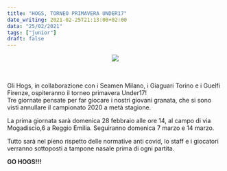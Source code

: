 ```yaml
---
title: "HOGS, TORNEO PRIMAVERA UNDER17"
date_writing: 2021-02-25T21:13:00+02:00
data: "25/02/2021"
tags: ["junior"]
draft: false
---
```

<center>
<img class="articolo" src="../img/2021/torneo_primavera.jpg">
</center>
<br />⁣⁣

Gli Hogs, in collaborazione con i Seamen Milano, i Giaguari Torino e i Guelfi Firenze, ospiteranno il torneo primavera Under17!  
Tre giornate pensate per far giocare i nostri giovani granata, che si sono visti annullare il campionato 2020 a metà stagione.⁣⁣⁣  

La prima giornata sarà domenica 28 febbraio alle ore 14, al campo di via Mogadiscio,6 a Reggio Emilia. Seguiranno domenica 7 marzo e 14 marzo.  

Tutto sarà nel pieno rispetto delle normative anti covid, lo staff e i giocatori verranno sottoposti a tampone nasale prima di ogni partita.  

**GO HOGS!!!**
